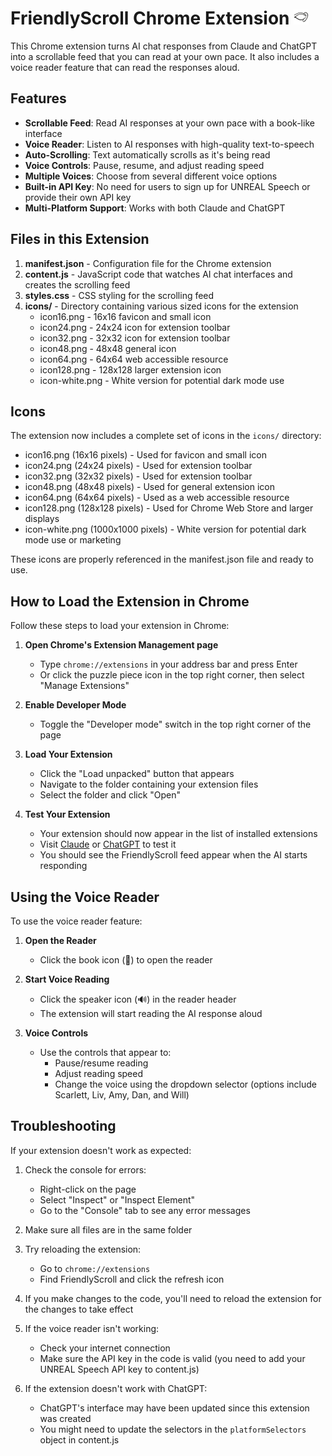 # FriendlyScroll Chrome Extension <img src="icons/icon48.png" alt="FriendlyScroll Icon" width="24"/>

This Chrome extension turns AI chat responses from Claude and ChatGPT into a scrollable feed that you can read at your own pace. It also includes a voice reader feature that can read the responses aloud.

## Features

- **Scrollable Feed**: Read AI responses at your own pace with a book-like interface
- **Voice Reader**: Listen to AI responses with high-quality text-to-speech
- **Auto-Scrolling**: Text automatically scrolls as it's being read
- **Voice Controls**: Pause, resume, and adjust reading speed
- **Multiple Voices**: Choose from several different voice options
- **Built-in API Key**: No need for users to sign up for UNREAL Speech or provide their own API key
- **Multi-Platform Support**: Works with both Claude and ChatGPT

## Files in this Extension

1. **manifest.json** - Configuration file for the Chrome extension
2. **content.js** - JavaScript code that watches AI chat interfaces and creates the scrolling feed
3. **styles.css** - CSS styling for the scrolling feed
4. **icons/** - Directory containing various sized icons for the extension
   - icon16.png - 16x16 favicon and small icon
   - icon24.png - 24x24 icon for extension toolbar
   - icon32.png - 32x32 icon for extension toolbar
   - icon48.png - 48x48 general icon
   - icon64.png - 64x64 web accessible resource
   - icon128.png - 128x128 larger extension icon
   - icon-white.png - White version for potential dark mode use

## Icons

The extension now includes a complete set of icons in the `icons/` directory:
- icon16.png (16x16 pixels) - Used for favicon and small icon
- icon24.png (24x24 pixels) - Used for extension toolbar 
- icon32.png (32x32 pixels) - Used for extension toolbar
- icon48.png (48x48 pixels) - Used for general extension icon 
- icon64.png (64x64 pixels) - Used as a web accessible resource
- icon128.png (128x128 pixels) - Used for Chrome Web Store and larger displays
- icon-white.png (1000x1000 pixels) - White version for potential dark mode use or marketing

These icons are properly referenced in the manifest.json file and ready to use.

## How to Load the Extension in Chrome

Follow these steps to load your extension in Chrome:

1. **Open Chrome's Extension Management page**
   - Type `chrome://extensions` in your address bar and press Enter
   - Or click the puzzle piece icon in the top right corner, then select "Manage Extensions"

2. **Enable Developer Mode**
   - Toggle the "Developer mode" switch in the top right corner of the page

3. **Load Your Extension**
   - Click the "Load unpacked" button that appears
   - Navigate to the folder containing your extension files
   - Select the folder and click "Open"

4. **Test Your Extension**
   - Your extension should now appear in the list of installed extensions
   - Visit [Claude](https://claude.ai/chat) or [ChatGPT](https://chat.openai.com) to test it
   - You should see the FriendlyScroll feed appear when the AI starts responding

## Using the Voice Reader

To use the voice reader feature:

1. **Open the Reader**
   - Click the book icon (📖) to open the reader

2. **Start Voice Reading**
   - Click the speaker icon (🔊) in the reader header
   - The extension will start reading the AI response aloud

3. **Voice Controls**
   - Use the controls that appear to:
     - Pause/resume reading
     - Adjust reading speed
     - Change the voice using the dropdown selector (options include Scarlett, Liv, Amy, Dan, and Will)

## Troubleshooting

If your extension doesn't work as expected:

1. Check the console for errors:
   - Right-click on the page
   - Select "Inspect" or "Inspect Element"
   - Go to the "Console" tab to see any error messages

2. Make sure all files are in the same folder

3. Try reloading the extension:
   - Go to `chrome://extensions`
   - Find FriendlyScroll and click the refresh icon

4. If you make changes to the code, you'll need to reload the extension for the changes to take effect 

5. If the voice reader isn't working:
   - Check your internet connection
   - Make sure the API key in the code is valid (you need to add your UNREAL Speech API key to content.js)

6. If the extension doesn't work with ChatGPT:
   - ChatGPT's interface may have been updated since this extension was created
   - You might need to update the selectors in the `platformSelectors` object in content.js 